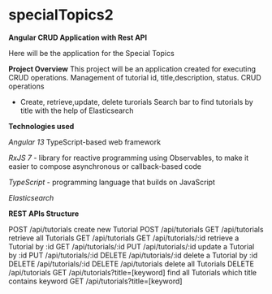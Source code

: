 # specialTopics2

**Angular CRUD Application with Rest API**

Here will be the application for the Special Topics 

**Project Overview**
This project will be an application created for executing CRUD operations. 
Management of tutorial id, title,description, status.
CRUD operations
- Create, retrieve,update, delete turorials
Search bar to find tutorials by title with the help of Elasticsearch

**Technologies used**

*Angular 13* TypeScript-based web framework

*RxJS 7* - library for reactive programming using Observables, to make it easier to 
compose asynchronous or callback-based code

*TypeScript* - programming language that builds on JavaScript

*Elasticsearch*

**REST APIs Structure**

POST /api/tutorials create new Tutorial POST /api/tutorials
GET /api/tutorials retrieve all Tutorials GET /api/tutorials
GET /api/tutorials/:id retrieve a Tutorial by :id GET /api/tutorials/:id
PUT /api/tutorials/:id update a Tutorial by :id PUT /api/tutorials/:id
DELETE /api/tutorials/:id delete a Tutorial by :id DELETE /api/tutorials/:id
DELETE /api/tutorials delete all Tutorials DELETE /api/tutorials
GET /api/tutorials?title=[keyword] find all Tutorials which title contains keyword
GET /api/tutorials?title=[keyword]

